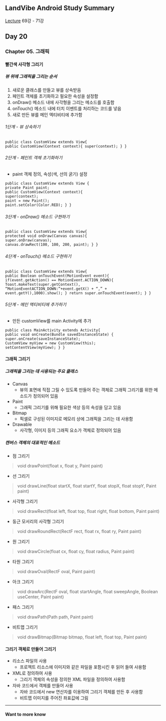 ## LandVibe Android Study Summary
[Lecture](https://www.inflearn.com/course/do-it-%EC%95%88%EB%93%9C%EB%A1%9C%EC%9D%B4%EB%93%9C-%EC%95%B1-%ED%94%84%EB%A1%9C%EA%B7%B8%EB%9E%98%EB%B0%8D-%EC%95%88%EB%93%9C%EB%A1%9C%EC%9D%B4%EB%93%9C-%EA%B0%95%EC%A2%8C-2/) 69강 - 71강
## Day 20

### Chapter 05. 그래픽

#### 빨간색 사각형 그리기

##### 뷰 위에 그래픽을 그리는 순서
  1. 새로운 클래스를 만들고 뷰를 상속받음
  2.	페인트 객체를 초기화하고 필요한 속성을 설정함
  3.	onDraw() 메소드 내에 사각형을 그리는 메소드를 호출함
  4.	onTouch() 메소드 내에 터치 이벤트를 처리하는 코드를 넣음
  5.	새로 만든 뷰를 메인 엑티비티에 추가함

###### 1단계 - 뷰 상속하기
```
public class CustomView extends View{
public CustomView(Context context){ super(context); } }
```

###### 2단계 - 페인트 객체 초기화하기
- paint 객체 정의, 속성(색, 선의 굵기) 설정
```
public class CustomView extends View {
private Paint paint;
public CustomView(Context context){
super(context);
paint = new Paint();
paint.setColor(Color.RED); } }
```

###### 3단계 - onDraw() 메소드 구현하기
```
public class CustomView extends View{
protected void onDraw(Canvas canvas){
super.onDraw(canvas);
canvas.drawRect(100, 100, 200, paint); } }
```

###### 4단계 - onTouch() 메소드 구현하기
```
public class CustomView extends View{
public Boolean onTouchEvent(MotionEvent event){
if(event.getAction() == MotionEvent.ACTION_DOWN){
Toast.makeText(super.getContext(), “MotionEventACTION_DOWN:”+event.getX() + “,” + event.getY(),1000).show(); } return super.onTouchEvent(event); } }
```

###### 5단계 - 메인 액티비티에 추가하기
- 만든 customView를 main Activity에 추가
```
public class MainActivity extends Activity{
public void onCreate(Bundle savedInstanceState) {
super.onCreate(saveInstanceState);
CustomView myView = new CustomView(this);
setContentView(myView); } }
```
#### 그래픽 그리기

##### 그래픽을 그리는 데 사용되는 주요 클래스
- Canvas
  + 뷰의 표면에 직접 그릴 수 있도록 만들어 주는 객체로 그래픽 그리기를 위한 메소드가 정의되어 있음
- Paint
  + 그래픽 그리기를 위해 필요한 색상 등의 속성을 담고 있음
- Bitmap
  + 픽셀로 구성된 이미지로 메모리 상에 그래픽을 그리는 데 사용함
- Drawable
  + 사각형, 이미지 등의 그래픽 요소가 객체로 정의되어 있음

##### 캔버스 객체의 대표적인 메소드
- 점 그리기
> void drawPoint(float x, float y, Paint paint)

- 선 그리기
> void drawLine(float startX, float startY, float stopX, float stopY, Paint paint)

- 사각형 그리기
> void drawRect(float left, float top, float right, float bottom, Paint paint)

- 둥근 모서리의 사각형 그리기
> void drawRoundRect(RectF rect, float rx, float ry, Paint paint)

- 원 그리기
> void drawCircle(float cx, float cy, float radius, Paint paint)

- 타원 그리기
> void drawOval(RectF oval, Paint paint)

- 아크 그리기
> void drawArc(RectF oval, float startAngle, float sweepAngle, Boolean useCenter, Paint paint)

- 패스 그리기
> void drawPath(Path path, Paint paint)

- 비트맵 그리기
> void drawBitmap(Bitmap bitmap, float left, float top, Paint paint)


#### 그리기 객체로 만들어 그리기
- 리소스 파일의 사용
  + 프로젝트 리소스에 이미지와 같은 파일을 포함시킨 후 읽어 들여 사용함
- XML로 정의하여 사용
  + 그리기 객체의 속성을 정의한 XML 파일을 정의하여 사용함
- 자바 코드에서 객체를 만들어 사용
  + 자바 코드에서 new 연산자를 이용하여 그리기 객체를 만든 후 사용함
  + 비트맵 이미지를 주어진 좌표값에 그림

--------
#### Want to more know
